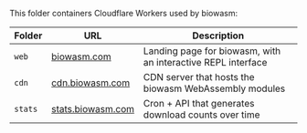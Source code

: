 This folder containers Cloudflare Workers used by biowasm:

| Folder | URL | Description |
|-|-|-|
| `web` | [biowasm.com](https://biowasm.com/) | Landing page for biowasm, with an interactive REPL interface |
| `cdn` | [cdn.biowasm.com](https://cdn.biowasm.com/)  | CDN server that hosts the biowasm WebAssembly modules |
| `stats` | [stats.biowasm.com](https://stats.biowasm.com/)  | Cron + API that generates download counts over time |
